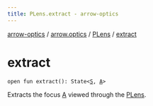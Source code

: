 ```yaml
---
title: PLens.extract - arrow-optics
---
```


[arrow-optics](../../index.html) / [arrow.optics](../index.html) / [PLens](index.html) / [extract](./extract.html)

# extract

`open fun extract(): State<`[`S`](index.html#S)`, `[`A`](index.html#A)`>`

Extracts the focus [A](index.html#A) viewed through the [PLens](index.html).

